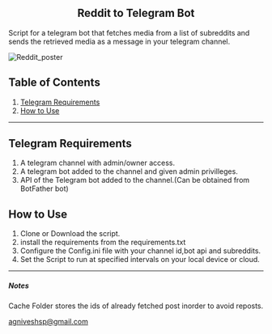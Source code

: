 
<h2 align="center"> Reddit to Telegram Bot </h2> 


Script for a telegram bot that fetches media from a list of subreddits and sends the retrieved media as a message in your telegram channel.

![Reddit_poster](https://github.com/agniveshsp/reddit_to_telegram_bot/assets/67277625/cc54f719-64a9-412d-be56-119b1b2f7523)



## Table of Contents
1. [Telegram Requirements](#telegram-requirements)
2. [How to Use](#how-to-use)

---
## Telegram Requirements
1. A telegram channel with admin/owner access.
2. A telegram bot added to the channel and given admin privilleges.
3. API of the Telegram bot added to the channel.(Can be obtained from BotFather bot)

## How to Use
1. Clone or Download the script.
2. install the requirements from the requirements.txt 
3. Configure the Config.ini file with your channel id,bot api and subreddits.
4. Set the Script to run at specified intervals on your local device or cloud.
--- 
#####  Notes
Cache Folder stores the ids of already fetched post inorder to avoid reposts. 

agniveshsp@gmail.com
